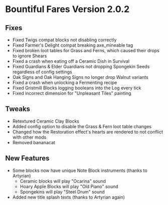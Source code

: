 # Bountiful Fares Version 2.0.2

## Fixes
- Fixed Twigs compat blocks not disabling correctly
- Fixed Farmer's Delight compat breaking axe_mineable tag
- Fixed broken loot tables for Grass and Ferns, which caused their drops to ignore Shears
- Fixed a crash when eating off a Ceramic Dish in Survival
- Fixed Guardians & Elder Guardians not dropping Spongekin Seeds regardless of config settings
- Oak Signs and Oak Hanging Signs no longer drop Walnut variants
- Fixed a crash when unlocking a Fermenting recipe
- Fixed Gristmill Blocks logging booleans into the Log every tick
- Fixed incorrect dimension for "Unpleasant Tiles" painting

## Tweaks
- Retextured Ceramic Clay Blocks
- Added config option to disable the Grass & Fern loot table changes
- Changed how the Restoration effect's hearts are rendered to not conflict with other mods
- Removed bananacat

## New Features
- Some blocks now have unique Note Block instruments (thanks to Artyrian)
  - Ceramic blocks will play "Ocarina" sound
  - Hoary Apple Blocks will play "Old Piano" sound
  - Spongekins will play "Steel Drum" sound
- Added new title splash texts (thanks to Artyrian again)